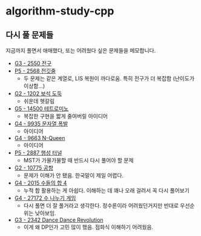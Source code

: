 #  algorithm-study-cpp

## 다시 풀 문제들

지금까지 풀면서 애매했다, 또는 어려웠다 싶은 문제들을 메모합니다.

- [G3 - 2550 전구](https://www.acmicpc.net/problem/2550)
- [P5 - 2568 전깃줄](https://www.acmicpc.net/problem/2568)
  - 두 문제는 같은 계열로, LIS 복원이 까다로움. 특히 전구가 더 복잡함 (난이도가 이상함...)
- [G2 - 1202 보석 도둑](https://www.acmicpc.net/problem/1202)
  - 쉬운데 헷갈림
- [G5 - 14500 테트로미노](https://www.acmicpc.net/problem/14500)
  - 복잡한 구현을 짧게 줄여버릴 아이디어
- [G4 - 9935 문자열 폭발](https://www.acmicpc.net/problem/9935)
  - 아이디어
- [G4 - 9663 N-Queen](https://www.acmicpc.net/problem/9663)
  - 아이디어
- [P5 - 2887 행성 터널](https://www.acmicpc.net/problem/2887)
  - MST가 가물가물할 때 반드시 다시 풀어야 할 문제
- [G2 - 10775 공항](https://www.acmicpc.net/problem/10775)
  - 문제가 이해가 안 됐음. 한국말이 제일 어렵다.
- [G4 - 2015 수들의 합 4](https://www.acmicpc.net/problem/2015)
  - 누적 합 활용하는 게 아쉽다. 이해하는 데 꽤나 오래 걸려서 꼭 다시 풀어보기
- [G4 - 27172 수 나누기 게임](https://www.acmicpc.net/problem/27172)
  - 다시 풀면 더 잘 풀거라고 생각한다. 정수론이라 어려웠던거지만 반대로 우선순위는 낮아보임.
- [G3 - 2342 Dance Dance Revolution](https://www.acmicpc.net/problem/2342)
  - 이게 왜 DP인가 고민 많이 했음. 점화식 이해하기 어려웠음.

